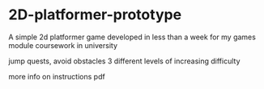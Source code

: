 # 2D-platformer-prototype

A simple 2d platformer game developed in less than a week for my games module coursework in university

jump quests, avoid obstacles
3 different levels of increasing difficulty

more info on instructions pdf
